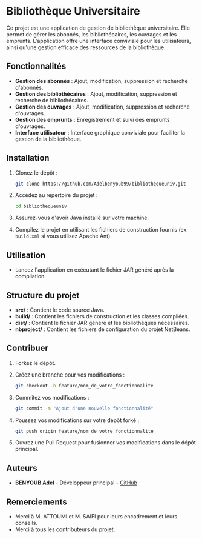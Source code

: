 # Bibliothèque Universitaire

Ce projet est une application de gestion de bibliothèque universitaire. Elle permet de gérer les abonnés, les bibliothécaires, les ouvrages et les emprunts. L'application offre une interface conviviale pour les utilisateurs, ainsi qu'une gestion efficace des ressources de la bibliothèque.

## Fonctionnalités

- **Gestion des abonnés** : Ajout, modification, suppression et recherche d'abonnés.
- **Gestion des bibliothécaires** : Ajout, modification, suppression et recherche de bibliothécaires.
- **Gestion des ouvrages** : Ajout, modification, suppression et recherche d'ouvrages.
- **Gestion des emprunts** : Enregistrement et suivi des emprunts d'ouvrages.
- **Interface utilisateur** : Interface graphique conviviale pour faciliter la gestion de la bibliothèque.

## Installation

1. Clonez le dépôt :

    ```sh
    git clone https://github.com/Adelbenyoub99/bibliothequeuniv.git
    ```

2. Accédez au répertoire du projet :

    ```sh
    cd bibliothequeuniv
    ```

3. Assurez-vous d'avoir Java installé sur votre machine.

4. Compilez le projet en utilisant les fichiers de construction fournis (ex. `build.xml` si vous utilisez Apache Ant).

## Utilisation

- Lancez l'application en exécutant le fichier JAR généré après la compilation.

## Structure du projet

- **src/** : Contient le code source Java.
- **build/** : Contient les fichiers de construction et les classes compilées.
- **dist/** : Contient le fichier JAR généré et les bibliothèques nécessaires.
- **nbproject/** : Contient les fichiers de configuration du projet NetBeans.

## Contribuer

1. Forkez le dépôt.
2. Créez une branche pour vos modifications :

    ```sh
    git checkout -b feature/nom_de_votre_fonctionnalite
    ```

3. Commitez vos modifications :

    ```sh
    git commit -m "Ajout d'une nouvelle fonctionnalité"
    ```

4. Poussez vos modifications sur votre dépôt forké :

    ```sh
    git push origin feature/nom_de_votre_fonctionnalite
    ```

5. Ouvrez une Pull Request pour fusionner vos modifications dans le dépôt principal.

## Auteurs

- **BENYOUB Adel** - Développeur principal - [GitHub](https://github.com/Adelbenyoub99)

## Remerciements

- Merci à M. ATTOUMI et M. SAIFI pour leurs encadrement et leurs conseils.
- Merci à tous les contributeurs du projet.
